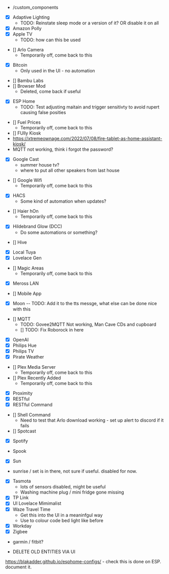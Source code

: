 - /custom_components

- [x] Adaptive Lighting
  - TODO: Reinstate sleep mode or a version of it? OR disable it on all
- [x] Amazon Polly
- [x] Apple TV
  - TODO: how can this be used
- [] Arlo Camera
  - Temporarily off, come back to this
- [x] Bitcoin
  - Only used in the UI - no automation
- [] Bambu Labs
- [] Browser Mod
  - Deleted, come back if useful
- [x] ESP Home
  - TODO: Test adjusting maitain and trigger sensitivty to avoid rupert causing false posities
- [] Fuel Prices
  - Temporarily off, come back to this
- [] FUlly Kiosk
- https://xtremeownage.com/2022/07/08/fire-tablet-as-home-assistant-kiosk/
- MQTT not working, think i forgot the password?
- [x] Google Cast
  - summer house tv?
  - where to put all other speakers from last house
- [] Google Wifi
  - Temporarily off, come back to this
- [x] HACS
  - Some kind of automation when updates?
- [] Haier hOn
  - Temporarily off, come back to this
- [x] Hildebrand Glow (DCC)
  - Do some automations or something?
- [] Hive
- [x] Local Tuya
- [x] Lovelace Gen
- [] Magic Areas
  - Temporarily off, come back to this
- [x] Meross LAN
- [] Mobile App
- [x] Moon
      -- TODO: Add it to the tts messge, what else can be done nice with this
- [] MQTT
  - TODO: Govee2MQTT Not working, Man Cave CDs and cupboard
  - [] TODO: Fix Roborock in here
- [x] OpenAI
- [x] Philips Hue
- [x] Philips TV
- [x] Pirate Weather
- [] Plex Media Server
  - Temporarily off, come back to this
- [] Plex Recently Added
  - Temporarily off, come back to this
- [x] Proximity
- [x] RESTful
- [x] RESTful Command
- [] Shell Command
  - Need to test that Arlo download working - set up alert to discord if it fails
- [] Spotcast
- [x] Spotify
- Spook
- [x] Sun
- sunrise / set is in there, not sure if useful. disabled for now.
- [x] Tasmota
  - lots of sensors disabled, might be useful
  - Washing machine plug / mini fridge gone missing
- [x] TP Link
- [x] UI Lovelace Mimimalist
- [x] Waze Travel Time
  - Get this into the UI in a meaninfgul way
  - Use to colour code bed light like before
- [x] Workday
- [x] Zigbee

- garmin / fitbit?

- DELETE OLD ENTITIES VIA UI

https://blakadder.github.io/esphome-configs/ - check this is done on ESP. document it.
